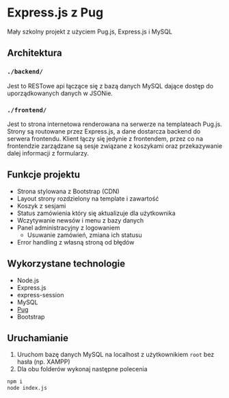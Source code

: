 # Express.js z Pug
Mały szkolny projekt z użyciem Pug.js, Express.js i MySQL

## Architektura

### `./backend/`

Jest to RESTowe api łączące się z bazą danych MySQL dające dostęp do uporządkowanych danych w JSONie.

### `./frontend/`

Jest to strona internetowa renderowana na serwerze na templateach Pug.js. Strony są routowane przez Express.js, a dane dostarcza backend do serwera frontendu. Klient łączy się jedynie z frontendem, przez co na frontendzie zarządzane są sesje związane z koszykami oraz przekazywanie dalej informacji z formularzy.

## Funkcje projektu
- Strona stylowana z Bootstrap (CDN)
- Layout strony rozdzielony na template i zawartość
- Koszyk z sesjami
- Status zamówienia który się aktualizuje dla użytkownika
- Wczytywanie newsów i menu z bazy danych
- Panel administracyjny z logowaniem
    - Usuwanie zamówień, zmiana ich statusu
- Error handling z własną stroną od błędów

## Wykorzystane technologie
- Node.js
- Express.js
- express-session
- MySQL
- [Pug](https://pugjs.org)
- Bootstrap

## Uruchamianie

1. Uruchom bazę danych MySQL na localhost z użytkownikiem `root` bez hasła (np. XAMPP)
2. Dla obu folderów wykonaj następne polecenia
```sh
npm i 
node index.js
```
